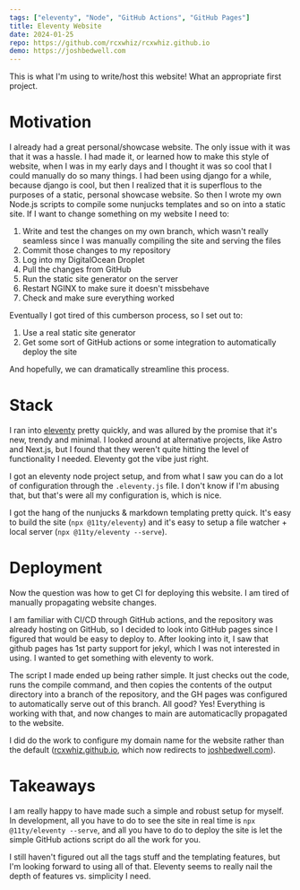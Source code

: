```yaml
---
tags: ["eleventy", "Node", "GitHub Actions", "GitHub Pages"]
title: Eleventy Website
date: 2024-01-25
repo: https://github.com/rcxwhiz/rcxwhiz.github.io
demo: https://joshbedwell.com
---
```


This is what I'm using to write/host this website! What an appropriate first project. 

# Motivation

I already had a great personal/showcase website. The only issue with it was that it was a hassle. I had made it, or learned how to make this style of website, when I was in my early days and I thought it was so cool that I could manually do so many things. I had been using django for a while, because django is cool, but then I realized that it is superflous to the purposes of a static, personal showcase website. So then I wrote my own Node.js scripts to compile some nunjucks templates and so on into a static site. If I want to change something on my website I need to:

1. Write and test the changes on my own branch, which wasn't really seamless since I was manually compiling the site and serving the files
2. Commit those changes to my repository
3. Log into my DigitalOcean Droplet
4. Pull the changes from GitHub
5. Run the static site generator on the server
6. Restart NGINX to make sure it doesn't missbehave
7. Check and make sure everything worked

Eventually I got tired of this cumberson process, so I set out to: 

1. Use a real static site generator
2. Get some sort of GitHub actions or some integration to automatically deploy the site

And hopefully, we can dramatically streamline this process.

# Stack

I ran into [eleventy](https://11ty.dev) pretty quickly, and was allured by the promise that it's new, trendy and minimal. I looked around at alternative projects, like Astro and Next.js, but I found that they weren't quite hitting the level of functionality I needed. Eleventy got the vibe just right.

I got an eleventy node project setup, and from what I saw you can do a lot of configuration through the `.eleventy.js` file. I don't know if I'm abusing that, but that's were all my configuration is, which is nice. 

I got the hang of the nunjucks & markdown templating pretty quick. It's easy to build the site (`npx @11ty/eleventy`) and it's easy to setup a file watcher + local server (`npx @11ty/eleventy --serve`).

# Deployment

Now the question was how to get CI for deploying this website. I am tired of manually propagating website changes. 

I am familiar with CI/CD through GitHub actions, and the repository was already hosting on GitHub, so I decided to look into GitHub pages since I figured that would be easy to deploy to. After looking into it, I saw that github pages has 1st party support for jekyl, which I was not interested in using. I wanted to get something with eleventy to work.

The script I made ended up being rather simple. It just checks out the code, runs the compile command, and then copies the contents of the output directory into a branch of the repository, and the GH pages was configured to automatically serve out of this branch. All good? Yes! Everything is working with that, and now changes to main are automaticaclly propagated to the website.

I did do the work to configure my domain name for the website rather than the default ([rcxwhiz.github.io](), which now redirects to [joshbedwell.com]()).

# Takeaways

I am really happy to have made such a simple and robust setup for myself. In development, all you have to do to see the site in real time is `npx @11ty/eleventy --serve`, and all you have to do to deploy the site is let the simple GitHub actions script do all the work for you. 

I still haven't figured out all the tags stuff and the templating features, but I'm looking forward to using all of that. Eleventy seems to really nail the depth of features vs. simplicity I need. 
